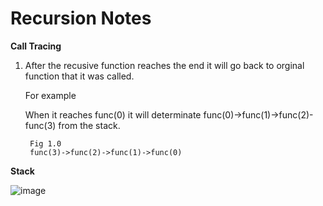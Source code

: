 
Recursion Notes
================

**Call Tracing** 

1. After the recusive function reaches the end it will go back to orginal function that it was called. 
  
   For example 
   
   When it reaches func(0) it will determinate func(0)->func(1)->func(2)-func(3) from the stack.  

        Fig 1.0
        func(3)->func(2)->func(1)->func(0)
  
  
  
  **Stack**
  
  ![image](https://user-images.githubusercontent.com/4705770/153945032-8ee970ce-c1df-484d-871b-2e438086a6d7.png)

   
   
   

